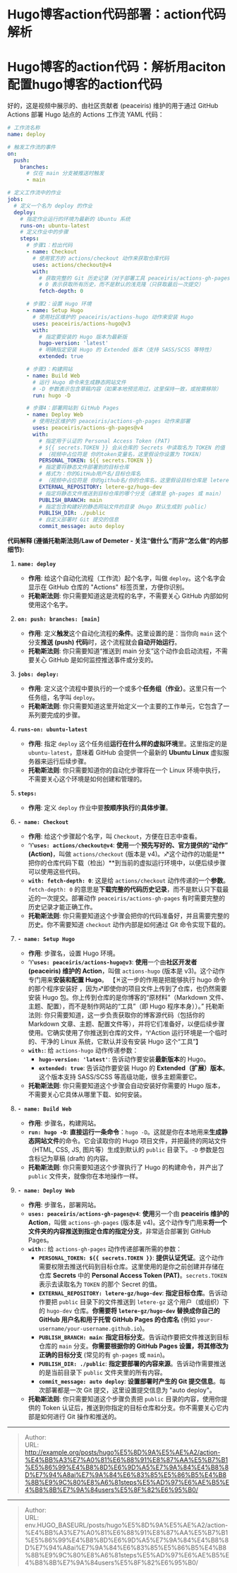 # Hugo博客action代码部署：action代码解析


# Hugo博客的action代码：解析用aciton配置hugo博客的action代码

好的，这是视频中展示的、由社区贡献者 (peaceiris) 维护的用于通过 GitHub Actions 部署 Hugo 站点的 Actions 工作流 YAML 代码：

```yaml
# 工作流名称
name: deploy

# 触发工作流的事件
on:
  push:
    branches:
      # 仅在 main 分支被推送时触发
      - main

# 定义工作流中的作业
jobs:
  # 定义一个名为 deploy 的作业
  deploy:
    # 指定作业运行的环境为最新的 Ubuntu 系统
    runs-on: ubuntu-latest
    # 定义作业中的步骤
    steps:
      # 步骤1：检出代码
      - name: Checkout
        # 使用官方的 actions/checkout 动作来获取仓库代码
        uses: actions/checkout@v4
        with:
          # 获取完整的 Git 历史记录（对于部署工具 peaceiris/actions-gh-pages 可能需要）
          # 0 表示获取所有历史，而不是默认的浅克隆（只获取最后一次提交）
          fetch-depth: 0

      # 步骤2：设置 Hugo 环境
      - name: Setup Hugo
        # 使用社区维护的 peaceiris/actions-hugo 动作来安装 Hugo
        uses: peaceiris/actions-hugo@v3
        with:
          # 指定要安装的 Hugo 版本为最新版
          hugo-version: 'latest'
          # 明确指定安装 Hugo 的 Extended 版本（支持 SASS/SCSS 等特性）
          extended: true

      # 步骤3：构建网站
      - name: Build Web
        # 运行 Hugo 命令来生成静态网站文件
        # -D 参数表示包含草稿内容（如果本地预览用过，这里保持一致，或按需移除）
        run: hugo -D

      # 步骤4：部署网站到 GitHub Pages
      - name: Deploy Web
        # 使用社区维护的 peaceiris/actions-gh-pages 动作来部署
        uses: peaceiris/actions-gh-pages@v4
        with:
          # 指定用于认证的 Personal Access Token (PAT)
          # ${{ secrets.TOKEN }} 会从仓库的 Secrets 中读取名为 TOKEN 的值
          # （视频中占位符是 你的token变量名，这里假设你设置为 TOKEN）
          PERSONAL_TOKEN: ${{ secrets.TOKEN }}
          # 指定要将静态文件部署到的目标仓库
          # 格式为：你的GitHub用户名/目标仓库名
          # （视频中占位符是 你的github名/你的仓库名，这里假设目标仓库是 letere-gz/hugo-dev）
          EXTERNAL_REPOSITORY: letere-gz/hugo-dev
          # 指定将静态文件推送到目标仓库的哪个分支（通常是 gh-pages 或 main）
          PUBLISH_BRANCH: main
          # 指定包含构建好的静态网站文件的目录（Hugo 默认生成到 public）
          PUBLISH_DIR: ./public
          # 自定义部署时 Git 提交的信息
          commit_message: auto deploy
```

**代码解释 (遵循托勒斯法则/Law of Demeter - 关注“做什么”而非“怎么做”的内部细节):**

1.  **`name: deploy`**
    *   **作用**: 给这个自动化流程（工作流）起个名字，叫做 `deploy`。这个名字会显示在 GitHub 仓库的 "Actions" 标签页里，方便你识别。
    *   **托勒斯法则**: 你只需要知道这是流程的名字，不需要关心 GitHub 内部如何使用这个名字。

2.  **`on: push: branches: [main]`**
    *   **作用**: 定义**触发**这个自动化流程的**条件**。这里设置的是：当你向 `main` 这个分支**推送 (push) 代码**时，这个流程就会**自动开始运行**。
    *   **托勒斯法则**: 你只需要知道“推送到 main 分支”这个动作会启动流程，不需要关心 GitHub 是如何监控推送事件或分支的。

3.  **`jobs: deploy:`**
    *   **作用**: 定义这个流程中要执行的一个或多个**任务组（作业）**。这里只有一个任务组，名字叫 `deploy`。
    *   **托勒斯法则**: 你只需要知道这里开始定义一个主要的工作单元，它包含了一系列要完成的步骤。

4.  **`runs-on: ubuntu-latest`**
    *   **作用**: 指定 `deploy` 这个任务组**运行在什么样的虚拟环境**里。这里指定的是 `ubuntu-latest`，意味着 GitHub 会提供一个最新的 **Ubuntu Linux** 虚拟服务器来运行后续步骤。
    *   **托勒斯法则**: 你只需要知道你的自动化步骤将在一个 Linux 环境中执行，不需要关心这个环境是如何创建和管理的。

5.  **`steps:`**
    *   **作用**: 定义 `deploy` 作业中要**按顺序执行**的**具体步骤**。

6.  **`- name: Checkout`**
    *   **作用**: 给这个步骤起个名字，叫 `Checkout`，方便在日志中查看。
    *   ♈**`uses: actions/checkout@v4`**: **使用**一个**预先写好的、官方提供的“动作” (Action)**，叫做 `actions/checkout` (版本是 v4)。♐这个动作的功能是**把你的仓库代码下载（检出）**到当前的虚拟运行环境中，以便后续步骤可以使用这些代码。
    *   **`with: fetch-depth: 0`**: 这是给 `actions/checkout` 动作传递的一个**参数**。`fetch-depth: 0` 的意思是**下载完整的代码历史记录**，而不是默认只下载最近的一次提交。部署动作 `peaceiris/actions-gh-pages` 有时需要完整的历史记录才能正确工作。
    *   **托勒斯法则**: 你只需要知道这个步骤会把你的代码准备好，并且需要完整的历史。你不需要知道 `checkout` 动作内部是如何通过 Git 命令实现下载的。

7.  **`- name: Setup Hugo`**
    *   **作用**: 步骤名，设置 Hugo 环境。
    *   ♈**`uses: peaceiris/actions-hugo@v3`**: **使用**一个由**社区开发者 (peaceiris) 维护的 Action**，叫做 `actions-hugo` (版本是 v3)。这个动作专门用来**安装和配置 Hugo**。
	【♓这一步的作用是把能够执行 hugo 命令的那个程序安装好 ，因为♐即使你的项目文件上传到了仓库，也仍然需要安装 Hugo 包。你上传到仓库的是你博客的“原材料”（Markdown 文件、主题、配置），而不是制作网站的“工具”（即 Hugo 程序本身））。”
托勒斯法则: 你只需要知道，这一步负责获取你的博客源代码（包括你的 Markdown 文章、主题、配置文件等），并将它们准备好，以便后续步骤使用。它确实使用了你推送到仓库的文件，♈Action 运行环境是一个临时的、干净的 Linux 系统，它默认并没有安装 Hugo 这个“工具”】
    *   **`with:`**: 给 `actions-hugo` 动作传递参数：
        *   **`hugo-version: 'latest'`**: 告诉动作要安装**最新版本**的 Hugo。
        *   **`extended: true`**: 告诉动作要安装 Hugo 的 **Extended（扩展）版本**。这个版本支持 SASS/SCSS 等高级功能，很多主题需要它。
    *   **托勒斯法则**: 你只需要知道这个步骤会自动安装好你需要的 Hugo 版本，不需要关心它具体从哪里下载、如何安装。

8.  **`- name: Build Web`**
    *   **作用**: 步骤名，构建网站。
    *   **`run: hugo -D`**: **直接运行一条命令**：`hugo -D`。这就是你在本地用来**生成静态网站文件**的命令。它会读取你的 Hugo 项目文件，并把最终的网站文件（HTML, CSS, JS, 图片等）生成到默认的 `public` 目录下。`-D` 参数是包含标记为草稿 (draft) 的内容。
    *   **托勒斯法则**: 你只需要知道这个步骤执行了 Hugo 的构建命令，并产出了 `public` 文件夹，就像你在本地操作一样。

9.  **`- name: Deploy Web`**
    *   **作用**: 步骤名，部署网站。
    *   **`uses: peaceiris/actions-gh-pages@v4`**: **使用**另一个由 **peaceiris 维护的 Action**，叫做 `actions-gh-pages` (版本是 v4)。这个动作专门用来**将一个文件夹的内容推送到指定仓库的指定分支**，非常适合部署到 GitHub Pages。
    *   **`with:`**: 给 `actions-gh-pages` 动作传递部署所需的参数：
        *   **`PERSONAL_TOKEN: ${{ secrets.TOKEN }}`**: **提供认证凭证**。这个动作需要权限去推送代码到目标仓库。这里使用的是你之前创建并存储在仓库 **Secrets** 中的 **Personal Access Token (PAT)**。`secrets.TOKEN` 表示去读取名为 `TOKEN` 的那个 Secret 的值。
        *   **`EXTERNAL_REPOSITORY: letere-gz/hugo-dev`**: **指定目标仓库**。告诉动作要把 `public` 目录下的文件推送到 `letere-gz` 这个用户（或组织）下的 `hugo-dev` 仓库。**你需要将 `letere-gz/hugo-dev` 替换成你自己的 GitHub 用户名和用于托管 GitHub Pages 的仓库名** (例如 `your-username/your-username.github.io`)。
        *   **`PUBLISH_BRANCH: main`**: **指定目标分支**。告诉动作要把文件推送到目标仓库的 `main` 分支。**你需要根据你的 GitHub Pages 设置，将其修改为正确的目标分支** (常见的有 `gh-pages` 或 `main`)。
        *   **`PUBLISH_DIR: ./public`**: **指定要部署的内容来源**。告诉动作需要推送的是当前目录下 `public` 文件夹里的所有内容。
        *   **`commit_message: auto deploy`**: **设置部署时产生的 Git 提交信息**。每次部署都是一次 Git 提交，这里设置提交信息为 "auto deploy"。
    *   **托勒斯法则**: 你只需要知道这个步骤负责把 `public` 目录的内容，使用你提供的 Token 认证后，推送到你指定的目标仓库和分支。你不需要关心它内部是如何进行 Git 操作和推送的。

---

> Author:   
> URL: http://example.org/posts/hugo%E5%8D%9A%E5%AE%A2/action-%E4%BB%A3%E7%A0%81%E6%88%91%E8%87%AA%E5%B7%B1%E5%86%99%E4%B8%8D%E6%9D%A5%E7%9A%84%E4%B8%8D%E7%94%A8ai%E7%9A%84%E6%83%85%E5%86%B5%E4%B8%8B%E9%9C%80%E8%A6%81steps%E5%AD%97%E6%AE%B5%E4%B8%8B%E7%9A%84users%E5%8F%82%E6%95%B0/  



---

> Author:   
> URL: env.HUGO_BASEURL/posts/hugo%E5%8D%9A%E5%AE%A2/action-%E4%BB%A3%E7%A0%81%E6%88%91%E8%87%AA%E5%B7%B1%E5%86%99%E4%B8%8D%E6%9D%A5%E7%9A%84%E4%B8%8D%E7%94%A8ai%E7%9A%84%E6%83%85%E5%86%B5%E4%B8%8B%E9%9C%80%E8%A6%81steps%E5%AD%97%E6%AE%B5%E4%B8%8B%E7%9A%84users%E5%8F%82%E6%95%B0/  

